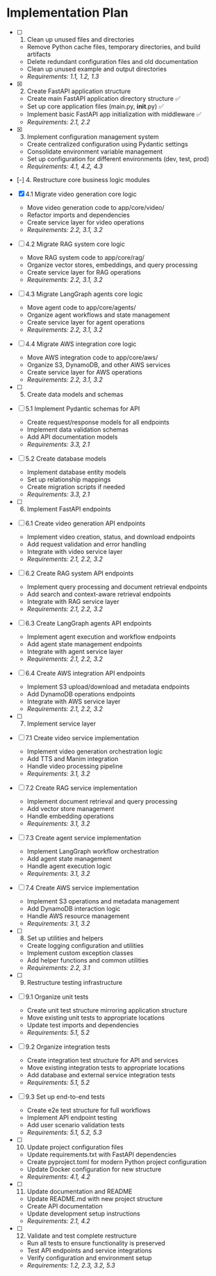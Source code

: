 # Implementation Plan

- [ ] 1. Clean up unused files and directories




  - Remove Python cache files, temporary directories, and build artifacts
  - Delete redundant configuration files and old documentation
  - Clean up unused example and output directories
  - _Requirements: 1.1, 1.2, 1.3_

- [x] 2. Create FastAPI application structure
  - Create main FastAPI application directory structure ✅
  - Set up core application files (main.py, __init__.py) ✅
  - Implement basic FastAPI app initialization with middleware ✅
  - _Requirements: 2.1, 2.2_

- [x] 3. Implement configuration management system









  - Create centralized configuration using Pydantic settings
  - Consolidate environment variable management
  - Set up configuration for different environments (dev, test, prod)
  - _Requirements: 4.1, 4.2, 4.3_

- [-] 4. Restructure core business logic modules





- [x] 4.1 Migrate video generation core logic




  - Move video generation code to app/core/video/
  - Refactor imports and dependencies
  - Create service layer for video operations
  - _Requirements: 2.2, 3.1, 3.2_

- [ ] 4.2 Migrate RAG system core logic
  - Move RAG system code to app/core/rag/
  - Organize vector stores, embeddings, and query processing
  - Create service layer for RAG operations
  - _Requirements: 2.2, 3.1, 3.2_

- [ ] 4.3 Migrate LangGraph agents core logic
  - Move agent code to app/core/agents/
  - Organize agent workflows and state management
  - Create service layer for agent operations
  - _Requirements: 2.2, 3.1, 3.2_

- [ ] 4.4 Migrate AWS integration core logic
  - Move AWS integration code to app/core/aws/
  - Organize S3, DynamoDB, and other AWS services
  - Create service layer for AWS operations
  - _Requirements: 2.2, 3.1, 3.2_

- [ ] 5. Create data models and schemas
- [ ] 5.1 Implement Pydantic schemas for API
  - Create request/response models for all endpoints
  - Implement data validation schemas
  - Add API documentation models
  - _Requirements: 3.3, 2.1_

- [ ] 5.2 Create database models
  - Implement database entity models
  - Set up relationship mappings
  - Create migration scripts if needed
  - _Requirements: 3.3, 2.1_

- [ ] 6. Implement FastAPI endpoints
- [ ] 6.1 Create video generation API endpoints
  - Implement video creation, status, and download endpoints
  - Add request validation and error handling
  - Integrate with video service layer
  - _Requirements: 2.1, 2.2, 3.2_

- [ ] 6.2 Create RAG system API endpoints
  - Implement query processing and document retrieval endpoints
  - Add search and context-aware retrieval endpoints
  - Integrate with RAG service layer
  - _Requirements: 2.1, 2.2, 3.2_

- [ ] 6.3 Create LangGraph agents API endpoints
  - Implement agent execution and workflow endpoints
  - Add agent state management endpoints
  - Integrate with agent service layer
  - _Requirements: 2.1, 2.2, 3.2_

- [ ] 6.4 Create AWS integration API endpoints
  - Implement S3 upload/download and metadata endpoints
  - Add DynamoDB operations endpoints
  - Integrate with AWS service layer
  - _Requirements: 2.1, 2.2, 3.2_

- [ ] 7. Implement service layer
- [ ] 7.1 Create video service implementation
  - Implement video generation orchestration logic
  - Add TTS and Manim integration
  - Handle video processing pipeline
  - _Requirements: 3.1, 3.2_

- [ ] 7.2 Create RAG service implementation
  - Implement document retrieval and query processing
  - Add vector store management
  - Handle embedding operations
  - _Requirements: 3.1, 3.2_

- [ ] 7.3 Create agent service implementation
  - Implement LangGraph workflow orchestration
  - Add agent state management
  - Handle agent execution logic
  - _Requirements: 3.1, 3.2_

- [ ] 7.4 Create AWS service implementation
  - Implement S3 operations and metadata management
  - Add DynamoDB interaction logic
  - Handle AWS resource management
  - _Requirements: 3.1, 3.2_

- [ ] 8. Set up utilities and helpers
  - Create logging configuration and utilities
  - Implement custom exception classes
  - Add helper functions and common utilities
  - _Requirements: 2.2, 3.1_

- [ ] 9. Restructure testing infrastructure
- [ ] 9.1 Organize unit tests
  - Create unit test structure mirroring application structure
  - Move existing unit tests to appropriate locations
  - Update test imports and dependencies
  - _Requirements: 5.1, 5.2_

- [ ] 9.2 Organize integration tests
  - Create integration test structure for API and services
  - Move existing integration tests to appropriate locations
  - Add database and external service integration tests
  - _Requirements: 5.1, 5.2_

- [ ] 9.3 Set up end-to-end tests
  - Create e2e test structure for full workflows
  - Implement API endpoint testing
  - Add user scenario validation tests
  - _Requirements: 5.1, 5.2, 5.3_

- [ ] 10. Update project configuration files
  - Update requirements.txt with FastAPI dependencies
  - Create pyproject.toml for modern Python project configuration
  - Update Docker configuration for new structure
  - _Requirements: 4.1, 4.2_

- [ ] 11. Update documentation and README
  - Update README.md with new project structure
  - Create API documentation
  - Update development setup instructions
  - _Requirements: 2.1, 4.2_

- [ ] 12. Validate and test complete restructure
  - Run all tests to ensure functionality is preserved
  - Test API endpoints and service integrations
  - Verify configuration and environment setup
  - _Requirements: 1.2, 2.3, 3.2, 5.3_